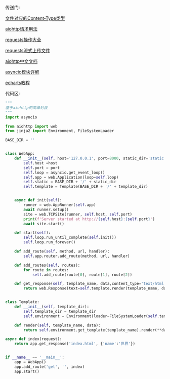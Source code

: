 传送门:

[文件对应的Content-Type类型](https://www.cnblogs.com/liu-heng/p/7520564.html)

[aiohttp请求用法](https://www.cnblogs.com/MY0213/p/8985710.html)

[requests操作大全](https://2.python-requests.org//zh_CN/latest/user/quickstart.html)

[requests流式上传文件](https://toolbelt.readthedocs.io/en/latest/uploading-data.html#streaming-multipart-data-encoder)

[aiohttp中文文档](https://hubertroy.gitbooks.io/aiohttp-chinese-documentation/content/)

[asyncio模块详解](https://www.imooc.com/article/263959)

[echarts教程](https://www.w3cschool.cn/echarts_tutorial/ )

代码区:

```python
"""
基于aiohttp的简单封装
"""
import asyncio

from aiohttp import web
from jinja2 import Environment, FileSystemLoader

BASE_DIR = ''


class WebApp:
    def __init__(self, host='127.0.0.1', port=8000, static_dir='static', template_dir='templates'):
        self.host =host
        self.port = port
        self.loop = asyncio.get_event_loop()
        self.app = web.Application(loop=self.loop)
        self.static = BASE_DIR + '/' + static_dir
        self.template = Template(BASE_DIR + '/' + template_dir)


    async def init(self):
        runner = web.AppRunner(self.app)
        await runner.setup()
        site = web.TCPSite(runner, self.host, self.port)
        print(f'Server started at http://{self.host}:{self.port}')
        await site.start()

    def start(self):
        self.loop.run_until_complete(self.init())
        self.loop.run_forever()

    def add_route(self, method, url, handler):
        self.app.router.add_route(method, url, handler)

    def add_routes(self, routes):
        for route in routes:
            self.add_route(route[0], route[1], route[2])

    def get_response(self, template_name, data,content_type='text/html'):
        return web.Response(text=self.template.render(template_name, data), content_type=content_type, charset='utf-8')


class Template:
    def __init__(self, template_dir):
        self.template_dir = template_dir
        self.environment = Environment(loader=FileSystemLoader(self.template_dir))

    def render(self, template_name, data):
        return self.environment.get_template(template_name).render(**data)

async def index(request):
    return app.get_response('index.html', {'name':'世界'})


if __name__ == '__main__':
    app = WebApp()
    app.add_route('get', '', index)
    app.start()
```

